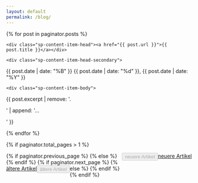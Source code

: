 ```yaml
---
layout: default
permalink: /blog/
---
```


{% for post in paginator.posts %}

  <div class="sp-content-item" data-nosnippet>
    
    <div class="sp-content-item-head"><a href="{{ post.url }}">{{ post.title }}</a></div>
    
    <div class="sp-content-item-head-secondary">
{{ post.date | date: "%B" }}
{{ post.date | date: "%d" }},
{{ post.date | date: "%Y" }}
    </div>
    
    <div class="sp-content-item-body">
{{ post.excerpt | remove: '.</p>' | append: '...</p>' }}
    </div>

  </div>

{% endfor %}

{% if paginator.total_pages > 1 %}
  <div class="sp-content-item-body">
{% if paginator.previous_page %}
    <a href="{{ paginator.previous_page_path }}" role="button" class="btn btn-primary" style="float:right">neuere Artikel</a>
    {% else %}
    <button type="button" class="btn btn-primary" disabled="disabled" style="float:right">neuere Artikel</button>
{% endif %}
    <!-- <span class="page_number">{{ paginator.page }} of {{ paginator.total_pages }}</span> -->
{% if paginator.next_page %}
    <a href="{{ paginator.next_page_path }}" role="button" class="btn btn-primary" style="float:left">ältere Artikel</a>
{% else %}
    <button type="button" class="btn btn-primary" disabled="disabled" style="float:left">ältere Artikel</button>
    {% endif %}
  </div>
{% endif %}
